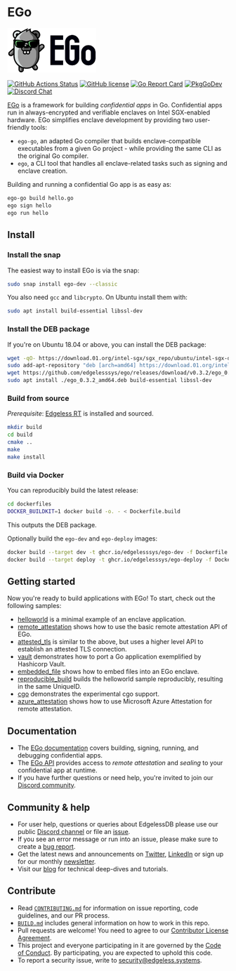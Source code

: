 # EGo
<img src="src/logo.svg" alt="EGo logo" width="40%"/>

[![GitHub Actions Status][github-actions-badge]][github-actions]
[![GitHub license][license-badge]](LICENSE)
[![Go Report Card][go-report-card-badge]][go-report-card]
[![PkgGoDev][go-pkg-badge]][go-pkg]
[![Discord Chat][discord-badge]][discord]

[EGo](https://ego.dev) is a framework for building *confidential apps* in Go. Confidential apps run in always-encrypted and verifiable enclaves on Intel SGX-enabled hardware. EGo simplifies enclave development by providing two user-friendly tools:

* `ego-go`, an adapted Go compiler that builds enclave-compatible executables from a given Go project - while providing the same CLI as the original Go compiler.
* `ego`, a CLI tool that handles all enclave-related tasks such as signing and enclave creation.

Building and running a confidential Go app is as easy as:
```sh
ego-go build hello.go
ego sign hello
ego run hello
```

## Install

### Install the snap
The easiest way to install EGo is via the snap:
```sh
sudo snap install ego-dev --classic
```

You also need `gcc` and `libcrypto`. On Ubuntu install them with:
```sh
sudo apt install build-essential libssl-dev
```

### Install the DEB package
If you're on Ubuntu 18.04 or above, you can install the DEB package:
```bash
wget -qO- https://download.01.org/intel-sgx/sgx_repo/ubuntu/intel-sgx-deb.key | sudo apt-key add
sudo add-apt-repository "deb [arch=amd64] https://download.01.org/intel-sgx/sgx_repo/ubuntu `lsb_release -cs` main"
wget https://github.com/edgelesssys/ego/releases/download/v0.3.2/ego_0.3.2_amd64.deb
sudo apt install ./ego_0.3.2_amd64.deb build-essential libssl-dev
```

### Build from source
*Prerequisite*: [Edgeless RT](https://github.com/edgelesssys/edgelessrt) is installed and sourced.

```sh
mkdir build
cd build
cmake ..
make
make install
```

### Build via Docker
You can reproducibly build the latest release:
```sh
cd dockerfiles
DOCKER_BUILDKIT=1 docker build -o. - < Dockerfile.build
```
This outputs the DEB package.

Optionally build the `ego-dev` and `ego-deploy` images:
```sh
docker build --target dev -t ghcr.io/edgelesssys/ego-dev -f Dockerfile.release .
docker build --target deploy -t ghcr.io/edgelesssys/ego-deploy -f Dockerfile.release .
```

## Getting started
Now you're ready to build applications with EGo! To start, check out the following samples:
* [helloworld](samples/helloworld) is a minimal example of an enclave application.
* [remote_attestation](samples/remote_attestation) shows how to use the basic remote attestation API of EGo.
* [attested_tls](samples/attested_tls) is similar to the above, but uses a higher level API to establish an attested TLS connection.
* [vault](samples/vault) demonstrates how to port a Go application exemplified by Hashicorp Vault.
* [embedded_file](samples/embedded_file) shows how to embed files into an EGo enclave.
* [reproducible_build](samples/reproducible_build) builds the helloworld sample reproducibly, resulting in the same UniqueID.
* [cgo](samples/cgo) demonstrates the experimental cgo support.
* [azure_attestation](samples/azure_attestation) shows how to use Microsoft Azure Attestation for remote attestation.

## Documentation
* The [EGo documentation](https://docs.edgeless.systems/ego) covers building, signing, running, and debugging confidential apps.
* The [EGo API](https://pkg.go.dev/github.com/edgelesssys/ego) provides access to *remote attestation* and *sealing* to your confidential app at runtime.
* If you have further questions or need help, you're invited to join our [Discord community][discord].

## Community & help

* For user help, questions or queries about EdgelessDB please use our public [Discord channel](https://discord.com/invite/rH8QTH56JN) or file an [issue](https://github.com/edgelesssys/ego/issues).
* If you see an error message or run into an issue, please make sure to create a [bug report](https://github.com/edgelesssys/ego/issues).
* Get the latest news and announcements on [Twitter](https://twitter.com/EdgelessSystems), [LinkedIn](https://www.linkedin.com/company/edgeless-systems/) or sign up for our monthly [newsletter](http://eepurl.com/hmjo3H).
* Visit our [blog](https://blog.edgeless.systems/) for technical deep-dives and tutorials.

## Contribute

* Read [`CONTRIBUTING.md`](CONTRIBUTING.md) for information on issue reporting, code guidelines, and our PR process.
* [`BUILD.md`](BUILD.md) includes general information on how to work in this repo.
* Pull requests are welcome! You need to agree to our [Contributor License Agreement](https://cla-assistant.io/edgelesssys/ego).
* This project and everyone participating in it are governed by the [Code of Conduct](/CODE_OF_CONDUCT.md). By participating, you are expected to uphold this code.
* To report a security issue, write to security@edgeless.systems.


<!-- refs -->
[github-actions]: https://github.com/edgelesssys/ego/actions
[github-actions-badge]: https://github.com/edgelesssys/ego/workflows/Unit%20Tests/badge.svg
[go-pkg]: https://pkg.go.dev/github.com/edgelesssys/ego
[go-pkg-badge]: https://pkg.go.dev/badge/github.com/edgelesssys/ego
[go-report-card]: https://goreportcard.com/report/github.com/edgelesssys/ego
[go-report-card-badge]: https://goreportcard.com/badge/github.com/edgelesssys/ego
[license-badge]: https://img.shields.io/github/license/edgelesssys/ego
[discord]: https://discord.gg/rH8QTH56JN
[discord-badge]: https://img.shields.io/badge/chat-on%20Discord-blue
